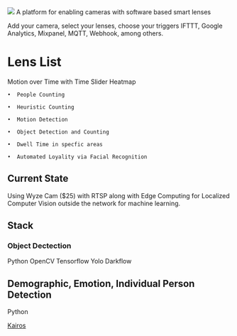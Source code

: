 <img src="/images/cover.png"/>
A platform for enabling cameras with software based smart lenses

Add your camera, select your lenses, choose your triggers
IFTTT, Google Analytics, Mixpanel, MQTT, Webhook, among others.

# Lens List
Motion over Time with Time Slider Heatmap

	•  People Counting

	•  Heuristic Counting

	•  Motion Detection

	•  Object Detection and Counting

	•  Dwell Time in specfic areas

	•  Automated Loyality via Facial Recognition

## Current State
Using Wyze Cam ($25) with RTSP along with Edge Computing for Localized Computer Vision outside the network for machine learning.

## Stack
### Object Dectection
Python
OpenCV
Tensorflow
Yolo
Darkflow

## Demographic, Emotion, Individual Person Detection
Python

[Kairos](https://kairos.com)
